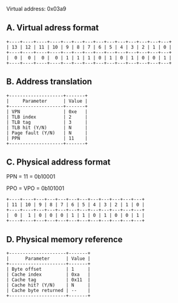 Virtual address: 0x03a9

## A. Virtual adress format
```
+----+----+----+----+---+---+---+---+---+---+---+---+---+---+
| 13 | 12 | 11 | 10 | 9 | 8 | 7 | 6 | 5 | 4 | 3 | 2 | 1 | 0 |
+----+----+----+----+---+---+---+---+---+---+---+---+---+---+
|  0 |  0 |  0 |  0 | 1 | 1 | 1 | 0 | 1 | 0 | 1 | 0 | 0 | 1 |
+----+----+----+----+---+---+---+---+---+---+---+---+---+---+
```

## B. Address translation
```
+--------------------+-------+
|     Parameter      | Value |
+--------------------+-------+
| VPN                | 0xe   |
| TLB index          | 2     |
| TLB tag            | 3     |
| TLB hit (Y/N)      | N     |
| Page fault (Y/N)   | N     |
| PPN                | 11    |
+--------------------+-------+
```

## C. Physical address format

PPN = 11 = 0b10001

PPO = VPO = 0b101001

```
+----+----+---+---+---+---+---+---+---+---+---+---+
| 11 | 10 | 9 | 8 | 7 | 6 | 5 | 4 | 3 | 2 | 1 | 0 |
+----+----+---+---+---+---+---+---+---+---+---+---+
|  0 |  1 | 0 | 0 | 0 | 1 | 1 | 0 | 1 | 0 | 0 | 1 |
+----+----+---+---+---+---+---+---+---+---+---+---+
```

## D. Physical memory reference 

```
+---------------------+-------+
|      Parameter      | Value |
+---------------------+-------+
| Byte offset         | 1     |
| Cache index         | 0xa   |
| Cache tag           | 0x11  |
| Cache hit? (Y/N)    | N     |
| Cache byte returned | --    |
+---------------------+-------+
```
